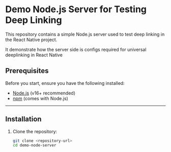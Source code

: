 # Demo Node.js Server for Testing Deep Linking

This repository contains a simple Node.js server used to test deep linking in the React Native project.

It demonstrate how the server side is configs required for universal deeplinking in React Native

## Prerequisites

Before you start, ensure you have the following installed:

- [Node.js](https://nodejs.org/) (v16+ recommended)
- [npm](https://www.npmjs.com/) (comes with Node.js)

---

## Installation

1. Clone the repository:

   ```bash
   git clone <repository-url>
   cd demo-node-server
